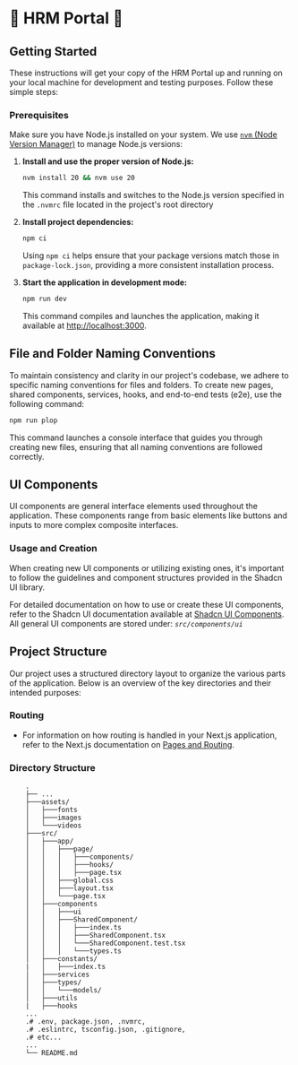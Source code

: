 # 🌋 HRM Portal 🌋 

## Getting Started

These instructions will get your copy of the HRM Portal up and running on your local machine for development and testing purposes. Follow these simple steps:

### Prerequisites

Make sure you have Node.js installed on your system. We use [`nvm` (Node Version Manager)](https://github.com/nvm-sh/nvm?tab=readme-ov-file#installing-and-updating) to manage Node.js versions:

1. **Install and use the proper version of Node.js:**

   ```bash
   nvm install 20 && nvm use 20
   ```

   This command installs and switches to the Node.js version specified in the `.nvmrc` file located in the project's root directory

2. **Install project dependencies:**

   ```bash
   npm ci 
   ```

   Using `npm ci` helps ensure that your package versions match those in `package-lock.json`, providing a more consistent installation process.

3. **Start the application in development mode:**

   ```bash
   npm run dev
   ```

   This command compiles and launches the application, making it available at [http://localhost:3000](http://localhost:3000).

## File and Folder Naming Conventions

To maintain consistency and clarity in our project's codebase, we adhere to specific naming conventions for files and folders. To create new pages, shared components, services, hooks, and end-to-end tests (e2e), use the following command:

```bash
npm run plop
```

This command launches a console interface that guides you through creating new files, ensuring that all naming conventions are followed correctly.

## UI Components

UI components are general interface elements used throughout the application. These components range from basic elements like buttons and inputs to more complex composite interfaces.

### Usage and Creation

When creating new UI components or utilizing existing ones, it's important to follow the guidelines and component structures provided in the Shadcn UI library.

For detailed documentation on how to use or create these UI components, refer to the Shadcn UI documentation available at [Shadcn UI Components](https://ui.shadcn.com/docs/components).
All general UI components are stored under: _`src/components/ui`_

## Project Structure

Our project uses a structured directory layout to organize the various parts of the application. Below is an overview of the key directories and their intended purposes:

### Routing

- For information on how routing is handled in your Next.js application, refer to the Next.js documentation on [Pages and Routing](https://nextjs.org/docs/app/building-your-application/routing/pages).

### Directory Structure

        .
        ├── ...
        ├───assets/
        │   ├───fonts
        │   ├───images
        │   └───videos
        ├───src/
        │   ├───app/
        │   │   ├───page/
        │   │   │   ├───components/
        │   │   │   ├───hooks/
        │   │   │   ├───page.tsx
        │   │   ├───global.css
        │   │   ├───layout.tsx
        │   │   └───page.tsx
        │   ├───components
        │   │   ├───ui
        │   │   ├───SharedComponent/
        │   │   │   ├───index.ts
        │   │   │   ├───SharedComponent.tsx
        │   │   │   └───SharedComponent.test.tsx
        │   │   │   └───types.ts
        │   ├───constants/
        |   │   ├───index.ts
        │   ├───services
        │   ├───types/
        │   │   └───models/
        │   ├───utils
        |   ├───hooks
        ...
        .# .env, package.json, .nvmrc,
        .# .eslintrc, tsconfig.json, .gitignore,
        .# etc...
        ...
        └── README.md
